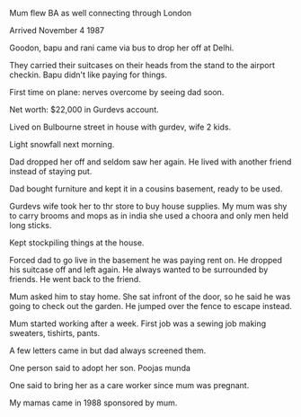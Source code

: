 Mum flew BA as well connecting through London

Arrived November 4 1987

Goodon, bapu and rani came via bus to drop her off at Delhi.

They carried their suitcases on their heads from the stand to the airport checkin. Bapu didn't like paying for things.

First time on plane: nerves overcome by seeing dad soon. 

Net worth: $22,000 in Gurdevs account.

Lived on Bulbourne street in house with gurdev, wife 2 kids.

Light snowfall next morning.

Dad dropped her off and seldom saw her again. He lived with another friend instead of staying put. 

Dad bought furniture and kept it in a cousins basement, ready to be used. 

Gurdevs wife took her to thr store to buy house supplies. My mum was shy to carry brooms and mops as in india she used a choora and only men held long sticks.

Kept stockpiling things at the house.

Forced dad to go live in the basement he was paying rent on. He dropped his suitcase off and left again. He always wanted to be surrounded by friends. He went back to the friend.

Mum asked him to stay home. She sat infront of the door, so he said he was going to check out the garden. He jumped over the fence to escape instead.

Mum started working after a week. First job was a sewing job making sweaters, tishirts, pants.

A few letters came in but dad always screened them.

One person said to adopt her son. Poojas munda

One said to bring her as a care worker since mum was pregnant.

My mamas came in 1988 sponsored by mum.
